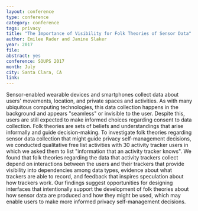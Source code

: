 ```yaml
---
layout: conference
type: conference
category: conference
tags: privacy
title: "The Importance of Visibility for Folk Theories of Sensor Data"
author: Emilee Rader and Janine Slaker
year: 2017
file: 
abstract: yes
conference: SOUPS 2017
month: July
city: Santa Clara, CA
link: 
---
```



Sensor-enabled wearable devices and smartphones collect data about users' movements, location, and private spaces and activities. As with many ubiquitous computing technologies, this data collection happens in the background and appears "seamless" or invisible to the user. Despite this, users are still expected to make informed choices regarding consent to data collection. Folk theories are sets of beliefs and understandings that arise informally and guide decision-making. To investigate folk theories regarding sensor data collection that might guide privacy self-management decisions, we conducted qualitative free list activities with 30 activity tracker users in which we asked them to list "information that an activity tracker knows". We found that folk theories regarding the data that activity trackers collect depend on interactions between the users and their trackers that provide visibility into dependencies among data types, evidence about what trackers are able to record, and feedback that inspires speculation about how trackers work. Our findings suggest opportunities for designing interfaces that intentionally support the development of folk theories about how sensor data are produced and how they might be used, which may enable users to make more informed privacy self-management decisions.
